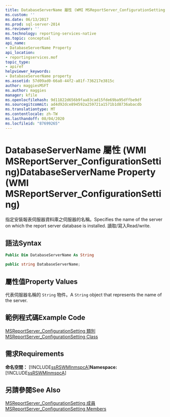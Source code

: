 ```yaml
---
title: DatabaseServerName 屬性 (WMI MSReportServer_ConfigurationSetting) | Microsoft Docs
ms.custom: ''
ms.date: 06/13/2017
ms.prod: sql-server-2014
ms.reviewer: ''
ms.technology: reporting-services-native
ms.topic: conceptual
api_name:
- DatabaseServerName Property
api_location:
- reportingservices.mof
topic_type:
- apiref
helpviewer_keywords:
- DatabaseServerName property
ms.assetid: 57d09ad0-66a8-44f2-a81f-736217e3815c
author: maggiesMSFT
ms.author: maggies
manager: kfile
ms.openlocfilehash: 9d11822d656b9faa83cad15fde69ba95dffbe9df
ms.sourcegitcommit: ad4d92dce894592a259721a1571b1d8736abacdb
ms.translationtype: MT
ms.contentlocale: zh-TW
ms.lasthandoff: 08/04/2020
ms.locfileid: "87699265"
---
```

# <a name="databaseservername-property-wmi-msreportserver_configurationsetting"></a><span data-ttu-id="056c9-102">DatabaseServerName 屬性 (WMI MSReportServer_ConfigurationSetting)</span><span class="sxs-lookup"><span data-stu-id="056c9-102">DatabaseServerName Property (WMI MSReportServer_ConfigurationSetting)</span></span>
  <span data-ttu-id="056c9-103">指定安裝報表伺服器資料庫之伺服器的名稱。</span><span class="sxs-lookup"><span data-stu-id="056c9-103">Specifies the name of the server on which the report server database is installed.</span></span> <span data-ttu-id="056c9-104">讀取/寫入</span><span class="sxs-lookup"><span data-stu-id="056c9-104">Read/write.</span></span>  
  
## <a name="syntax"></a><span data-ttu-id="056c9-105">語法</span><span class="sxs-lookup"><span data-stu-id="056c9-105">Syntax</span></span>  
  
```vb  
Public Dim DatabaseServerName As String  
```  
  
```csharp  
public string DatabaseServerName;  
```  
  
## <a name="property-values"></a><span data-ttu-id="056c9-106">屬性值</span><span class="sxs-lookup"><span data-stu-id="056c9-106">Property Values</span></span>  
 <span data-ttu-id="056c9-107">代表伺服器名稱的 `String` 物件。</span><span class="sxs-lookup"><span data-stu-id="056c9-107">A `String` object that represents the name of the server.</span></span>  
  
## <a name="example-code"></a><span data-ttu-id="056c9-108">範例程式碼</span><span class="sxs-lookup"><span data-stu-id="056c9-108">Example Code</span></span>  
 [<span data-ttu-id="056c9-109">MSReportServer_ConfigurationSetting 類別</span><span class="sxs-lookup"><span data-stu-id="056c9-109">MSReportServer_ConfigurationSetting Class</span></span>](msreportserver-configurationsetting-class.md)  
  
## <a name="requirements"></a><span data-ttu-id="056c9-110">需求</span><span class="sxs-lookup"><span data-stu-id="056c9-110">Requirements</span></span>  
 <span data-ttu-id="056c9-111">**命名空間：** [!INCLUDE[ssRSWMInmspcA](../../includes/ssrswminmspca-md.md)]</span><span class="sxs-lookup"><span data-stu-id="056c9-111">**Namespace:** [!INCLUDE[ssRSWMInmspcA](../../includes/ssrswminmspca-md.md)]</span></span>  
  
## <a name="see-also"></a><span data-ttu-id="056c9-112">另請參閱</span><span class="sxs-lookup"><span data-stu-id="056c9-112">See Also</span></span>  
 [<span data-ttu-id="056c9-113">MSReportServer_ConfigurationSetting 成員</span><span class="sxs-lookup"><span data-stu-id="056c9-113">MSReportServer_ConfigurationSetting Members</span></span>](msreportserver-configurationsetting-members.md)  
  
  

